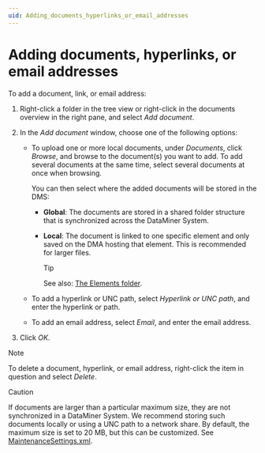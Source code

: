 ```yaml
---
uid: Adding_documents_hyperlinks_or_email_addresses
---
```


# Adding documents, hyperlinks, or email addresses

To add a document, link, or email address:

1. Right-click a folder in the tree view or right-click in the documents overview in the right pane, and select *Add document*.

1. In the *Add document* window, choose one of the following options:

   - To upload one or more local documents, under *Documents*, click *Browse*, and browse to the document(s) you want to add. To add several documents at the same time, select several documents at once when browsing.

     You can then select where the added documents will be stored in the DMS:

     - **Global**: The documents are stored in a shared folder structure that is synchronized across the DataMiner System.

     - **Local**: The document is linked to one specific element and only saved on the DMA hosting that element. This is recommended for larger files.

       > [!TIP]
       > See also: [The Elements folder](xref:Managing_the_document_folders#the-elements-folder).

   - To add a hyperlink or UNC path, select *Hyperlink or UNC path*, and enter the hyperlink or path.

   - To add an email address, select *Email*, and enter the email address.

1. Click *OK*.

> [!NOTE]
> To delete a document, hyperlink, or email address, right-click the item in question and select *Delete*.

> [!CAUTION]
> If documents are larger than a particular maximum size, they are not synchronized in a DataMiner System. We recommend storing such documents locally or using a UNC path to a network share. By default, the maximum size is set to 20 MB, but this can be customized. See [MaintenanceSettings.xml](xref:MaintenanceSettings_xml).
